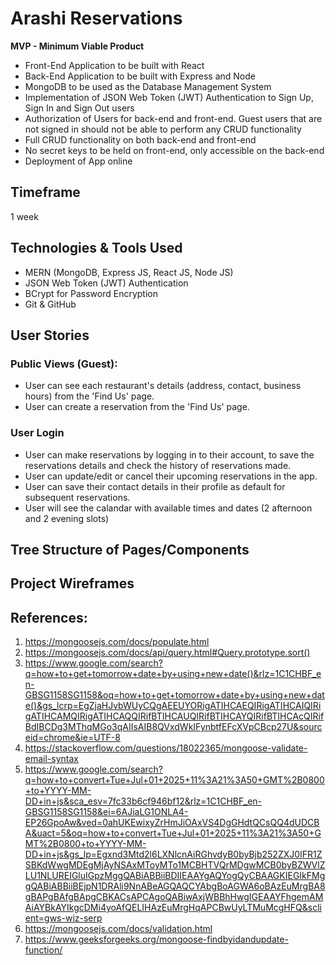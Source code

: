 # Arashi Reservations

**MVP - Minimum Viable Product**

- Front-End Application to be built with React
- Back-End Application to be built with Express and Node
- MongoDB to be used as the Database Management System
- Implementation of JSON Web Token (JWT) Authentication to Sign Up, Sign In and Sign Out users
- Authorization of Users for back-end and front-end. Guest users that are not signed in should not be able to perform any CRUD functionality
- Full CRUD functionality on both back-end and front-end
- No secret keys to be held on front-end, only accessible on the back-end
- Deployment of App online

## Timeframe

1 week

## Technologies & Tools Used

- MERN (MongoDB, Express JS, React JS, Node JS)
- JSON Web Token (JWT) Authentication
- BCrypt for Password Encryption
- Git & GitHub

## User Stories

### Public Views (Guest):
- User can see each restaurant's details (address, contact, business hours) from the 'Find Us' page.
- User can create a reservation from the 'Find Us' page.

### User Login
- User can make reservations by logging in to their account, to save the reservations details and check the history of reservations made.
- User can update/edit or cancel their upcoming reservations in the app.
- User can save their contact details in their profile as default for subsequent reservations.
- User will see the calandar with available times and dates (2 afternoon and 2 evening slots)

## Tree Structure of Pages/Components

## Project Wireframes

## References:

1. https://mongoosejs.com/docs/populate.html
2. https://mongoosejs.com/docs/api/query.html#Query.prototype.sort()
3. https://www.google.com/search?q=how+to+get+tomorrow+date+by+using+new+date()&rlz=1C1CHBF_en-GBSG1158SG1158&oq=how+to+get+tomorrow+date+by+using+new+date()&gs_lcrp=EgZjaHJvbWUyCQgAEEUYORigATIHCAEQIRigATIHCAIQIRigATIHCAMQIRigATIHCAQQIRifBTIHCAUQIRifBTIHCAYQIRifBTIHCAcQIRifBdIBCDg3MThqMGo3qAIIsAIB8QVxdWkIFynbtfEFcXVpCBcp27U&sourceid=chrome&ie=UTF-8
4. https://stackoverflow.com/questions/18022365/mongoose-validate-email-syntax
5. https://www.google.com/search?q=how+to+convert+Tue+Jul+01+2025+11%3A21%3A50+GMT%2B0800+to+YYYY-MM-DD+in+js&sca_esv=7fc33b6cf946bf12&rlz=1C1CHBF_en-GBSG1158SG1158&ei=6AJiaLG1ONLA4-EP26GpoAw&ved=0ahUKEwixyZrHmJiOAxVS4DgGHdtQCsQQ4dUDCBA&uact=5&oq=how+to+convert+Tue+Jul+01+2025+11%3A21%3A50+GMT%2B0800+to+YYYY-MM-DD+in+js&gs_lp=Egxnd3Mtd2l6LXNlcnAiRGhvdyB0byBjb252ZXJ0IFR1ZSBKdWwgMDEgMjAyNSAxMToyMTo1MCBHTVQrMDgwMCB0byBZWVlZLU1NLUREIGluIGpzMggQABiABBiiBDIIEAAYgAQYogQyCBAAGKIEGIkFMggQABiABBiiBEjpN1DRAli9NnABeAGQAQCYAbgBoAGWA6oBAzEuMrgBA8gBAPgBAfgBApgCBKACsAPCAgoQABiwAxjWBBhHwgIGEAAYFhgemAMAiAYBkAYIkgcDMi4yoAfQELIHAzEuMrgHqAPCBwUyLTMuMcgHFQ&sclient=gws-wiz-serp
6. https://mongoosejs.com/docs/validation.html
7. https://www.geeksforgeeks.org/mongoose-findbyidandupdate-function/
